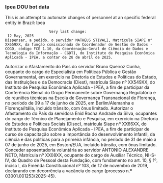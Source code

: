  ### Ipea DOU bot data
 This is an attempt to automate changes of personnel at an specific federal entity in Brazil: Ipea
 
                        Very last change: 
 	 12 May, 2025
	Dispensar, a pedido, o servidor MATHEUS STIVALI, Matrícula SIAPE n° XX659XX, da função comissionada de Coordenador de Gestão de Dados - COGD, código FCE 1.10, da Coordenação-Geral de Ciência de Dados e Tecnologia da Informação - CGDTI, do Instituto de Pesquisa Econômica Aplicada - IPEA, a contar de 28 de abril de 2025.
Autorizar o Afastamento do País do servidor Bruno Queiroz Cunha, ocupante do cargo de Especialista em Políticas Pública e Gestão Governamental, em exercício na Diretoria de Estudos e Políticas do Estado, das Instituições e da Democracia (Diest), matrícula Siape nº XX549XX, do Instituto de Pesquisa Econômica Aplicada - IPEA, a fim de participar da Conferência Bienal do Grupo Permanente sobre Governança Regulatória e de reuniões técnicas na Escola de Governança Transnacional de Florença, no período de 09 a 17 de junho de 2025, em Berlim/Alemanha e Florença/Itália, incluído trânsito, com ônus limitado.
Autorizar o Afastamento do País da servidora Enid Rocha Andrade da Silva, ocupantes do cargo de Técnico de Planejamento e Pesquisa, em exercício na Diretoria de Estudos e Políticas Sociais (Disoc), matrícula Siape nº XX66XX, do Instituto de Pesquisa Econômica Aplicada - IPEA, a fim de participar de curso de capacitação sobre a importância do desenvolvimento infantil, da ciência e das políticas para a primeira infância, no período de 31 de maio a 07 de junho de 2025, em Boston/EUA, incluído trânsito, com ônus limitado.
Conceder aposentadoria voluntária ao servidor ANTONIO ALEXANDRE NETO, Matrícula nº XX08XX, ocupante do cargo de Auxiliar Técnico, NI-S-IV, do Quadro de Pessoal desta Fundação, com fundamento no art. 10, § 1º, inciso I, da Emenda Constitucional nº 103, de 12 de novembro de 2019, declarando em decorrência a vacância do cargo (processo n.º 03001.001253/2025-45).
